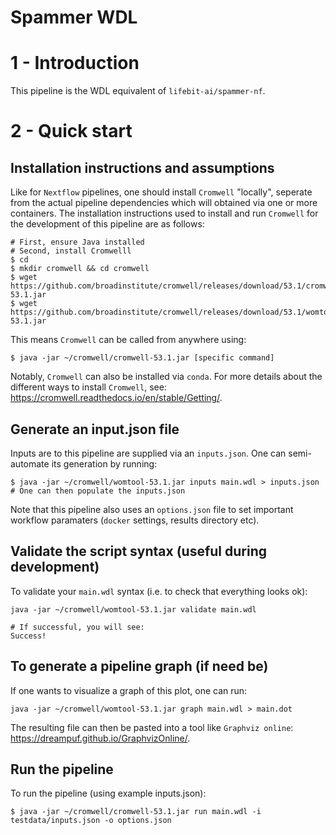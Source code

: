 # Spammer WDL

# 1 - Introduction

This pipeline is the WDL equivalent of `lifebit-ai/spammer-nf`.

# 2 - Quick start

## Installation instructions and assumptions

Like for `Nextflow` pipelines, one should install `Cromwell` "locally", seperate from the actual pipeline dependencies which will obtained via one or more containers. The installation instructions used to install and run `Cromwell` for the development of this pipeline are as follows:

```
# First, ensure Java installed
# Second, install Cromwelll
$ cd
$ mkdir cromwell && cd cromwell
$ wget https://github.com/broadinstitute/cromwell/releases/download/53.1/cromwell-53.1.jar
$ wget https://github.com/broadinstitute/cromwell/releases/download/53.1/womtool-53.1.jar
```

This means `Cromwell` can be called from anywhere using:
```
$ java -jar ~/cromwell/cromwell-53.1.jar [specific command]
```

Notably, `Cromwell` can also be installed via `conda`. For more details about the different ways to install `Cromwell`, see: https://cromwell.readthedocs.io/en/stable/Getting/.

## Generate an input.json file

Inputs are to this pipeline are supplied via an `inputs.json`. One can semi-automate its generation by running:
```
$ java -jar ~/cromwell/womtool-53.1.jar inputs main.wdl > inputs.json
# One can then populate the inputs.json
```

Note that this pipeline also uses an `options.json` file to set important workflow paramaters (`docker` settings, results directory etc).

## Validate the script syntax (useful during development)

To validate your `main.wdl` syntax (i.e. to check that everything looks ok):
```
java -jar ~/cromwell/womtool-53.1.jar validate main.wdl

# If successful, you will see:
Success!
```

## To generate a pipeline graph (if need be)

If one wants to visualize a graph of this plot, one can run:
```
java -jar ~/cromwell/womtool-53.1.jar graph main.wdl > main.dot
```
The resulting file can then be pasted into a tool like `Graphviz online`: https://dreampuf.github.io/GraphvizOnline/. 

## Run the pipeline

To run the pipeline (using example inputs.json):
```
$ java -jar ~/cromwell/cromwell-53.1.jar run main.wdl -i testdata/inputs.json -o options.json
```


